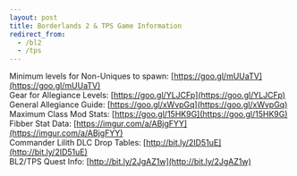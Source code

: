 ```yaml
---
layout: post
title: Borderlands 2 & TPS Game Information
redirect_from:
  - /bl2
  - /tps
---
```



Minimum levels for Non-Uniques to spawn: [https://goo.gl/mUUaTV](https://goo.gl/mUUaTV)  
Gear for Allegiance Levels: [https://goo.gl/YLJCFp](https://goo.gl/YLJCFp)  
General Allegiance Guide: [https://goo.gl/xWvpGq](https://goo.gl/xWvpGq)  
Maximum Class Mod Stats: [https://goo.gl/15HK9G](https://goo.gl/15HK9G)  
Fibber Stat Data: [https://imgur.com/a/ABjgFYY](https://imgur.com/a/ABjgFYY)  
Commander Lilith DLC Drop Tables: [http://bit.ly/2ID51uE](http://bit.ly/2ID51uE)  
BL2/TPS Quest Info: [http://bit.ly/2JgAZ1w](http://bit.ly/2JgAZ1w)  